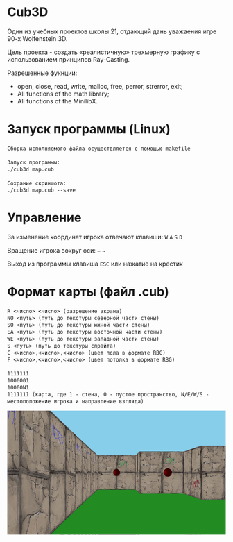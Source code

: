 # Cub3D

Один из учебных проектов школы 21, отдающий дань уважаения игре 90-х Wolfenstein 3D.

Цель проекта - создать «реалистичную» трехмерную графику с использованием принципов Ray-Casting.

Разрешенные фукнции:
  - open, close, read, write, malloc, free, perror, strerror, exit;
  - All functions of the math library;
  - All functions of the MinilibX.

# Запуск программы (Linux)
	
	Сборка исполняемого файла осуществляется с помощью makefile
	
	Запуск программы:
	./cub3d map.cub
	
	Сохрание скриншота:
	./cub3d map.cub --save

# Управление

За изменение координат игрока отвечают клавиши: ``W`` ``A`` ``S`` ``D``

Вращение игрока вокруг оси: ``←`` ``→``

Выход из программы клавиша ``ESC`` или нажатие на крестик

# Формат карты (файл .cub)

	R <число> <число> (разрешение экрана)
	NO <путь> (путь до текстуры северной части стены)
	SO <путь> (путь до текстуры южной части стены)
	EA <путь> (путь до текстуры восточной части стены)
	WE <путь> (путь до текстуры западной части стены)
	S <путь> (путь до текстуры спрайта)
	С <число>,<число>,<число> (цвет пола в формате RBG)
	F <число>,<число>,<число> (цвет потолка в формате RBG)

	1111111
	1000001
	10000N1
	1111111 (карта, где 1 - стена, 0 - пустое пространство, N/E/W/S - местоположение игрока и направление взгляда)
	
![alt text](cub3d.bmp "Описание будет тут")
